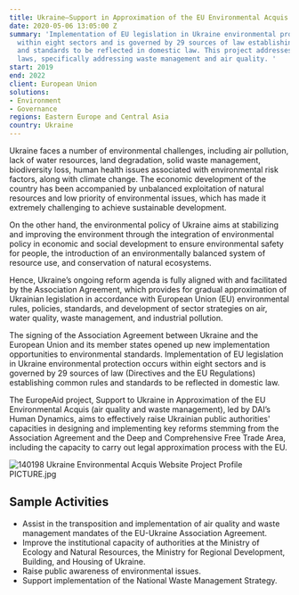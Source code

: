 ```yaml
---
title: Ukraine—Support in Approximation of the EU Environmental Acquis
date: 2020-05-06 13:05:00 Z
summary: 'Implementation of EU legislation in Ukraine environmental protection occurs
  within eight sectors and is governed by 29 sources of law establishing common rules
  and standards to be reflected in domestic law. This project addresses the relevant
  laws, specifically addressing waste management and air quality. '
start: 2019
end: 2022
client: European Union
solutions:
- Environment
- Governance
regions: Eastern Europe and Central Asia
country: Ukraine
---
```


Ukraine faces a number of environmental challenges, including air pollution, lack of water resources, land degradation, solid waste management, biodiversity loss, human health issues associated with environmental risk factors, along with climate change. The economic development of the country has been accompanied by unbalanced exploitation of natural resources and low priority of environmental issues, which has made it extremely challenging to achieve sustainable development. 

On the other hand, the environmental policy of Ukraine aims at stabilizing and improving the environment through the integration of environmental policy in economic and social development to ensure environmental safety for people, the introduction of an environmentally balanced system of resource use, and conservation of natural ecosystems. 

Hence, Ukraine’s ongoing reform agenda is fully aligned with and facilitated by the Association Agreement, which provides for gradual approximation of Ukrainian legislation in accordance with European Union (EU) environmental rules, policies, standards, and development of sector strategies on air, water quality, waste management, and industrial pollution. 

The signing of the Association Agreement between Ukraine and the European Union and its member states opened up new implementation opportunities to environmental standards. Implementation of EU legislation in Ukraine environmental protection occurs within eight sectors and is governed by 29 sources of law (Directives and the EU Regulations) establishing common rules and standards to be reflected in domestic law.

The EuropeAid project, Support to Ukraine in Approximation of the EU Environmental Acquis (air quality and waste management), led by DAI’s Human Dynamics, aims to effectively raise Ukrainian public authorities' capacities in designing and implementing key reforms stemming from the Association Agreement and the Deep and Comprehensive Free Trade Area, including the capacity to carry out legal approximation process with the EU.

![140198 Ukraine Environmental Acquis Website Project Profile PICTURE.jpg](/uploads/140198%20Ukraine%20Environmental%20Acquis%20Website%20Project%20Profile%20PICTURE.jpg)

## Sample Activities

* Assist in the transposition and implementation of air quality and waste management mandates of the EU-Ukraine Association Agreement.
* Improve the institutional capacity of authorities at the Ministry of Ecology and Natural Resources, the Ministry for Regional Development, Building, and Housing of Ukraine.
* Raise public awareness of environmental issues.
* Support implementation of the National Waste Management Strategy.